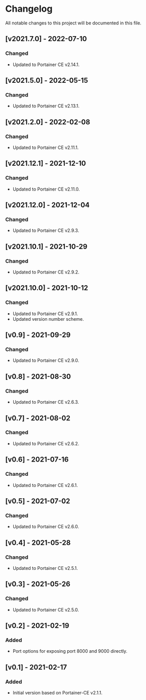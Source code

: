 # Changelog
All notable changes to this project will be documented in this file.

## [v2021.7.0] - 2022-07-10

### Changed

- Updated to Portainer CE v2.14.1.

## [v2021.5.0] - 2022-05-15

### Changed
- Updated to Portainer CE v2.13.1.

## [v2021.2.0] - 2022-02-08

### Changed
- Updated to Portainer CE v2.11.1.

## [v2021.12.1] - 2021-12-10

### Changed
- Updated to Portainer CE v2.11.0.

## [v2021.12.0] - 2021-12-04

### Changed
- Updated to Portainer CE v2.9.3.

## [v2021.10.1] - 2021-10-29

### Changed
- Updated to Portainer CE v2.9.2.

## [v2021.10.0] - 2021-10-12

### Changed
- Updated to Portainer CE v2.9.1.
- Updated version number scheme.

## [v0.9] - 2021-09-29

### Changed
- Updated to Portainer CE v2.9.0.

## [v0.8] - 2021-08-30

### Changed
- Updated to Portainer CE v2.6.3.

## [v0.7] - 2021-08-02

### Changed
- Updated to Portainer CE v2.6.2.

## [v0.6] - 2021-07-16

### Changed
- Updated to Portainer CE v2.6.1.

## [v0.5] - 2021-07-02

### Changed
- Updated to Portainer CE v2.6.0.

## [v0.4] - 2021-05-28

### Changed
- Updated to Portainer CE v2.5.1.

## [v0.3] - 2021-05-26

### Changed
- Updated to Portainer CE v2.5.0.

## [v0.2] - 2021-02-19

### Added
- Port options for exposing port 8000 and 9000 directly.

## [v0.1] - 2021-02-17

### Added
- Initial version based on Portainer-CE v2.1.1.
